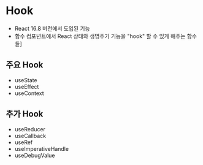 # Hook
- React 16.8 버전에서 도입된 기능
- 함수 컴포넌트에서 React 상태와 생명주기 기능을 "hook" 할 수 있게 해주는 함수들]



## 주요 Hook
- useState
- useEffect
- useContext

## 추가 Hook
- useReducer
- useCallback
- useRef
- useImperativeHandle
- useDebugValue
